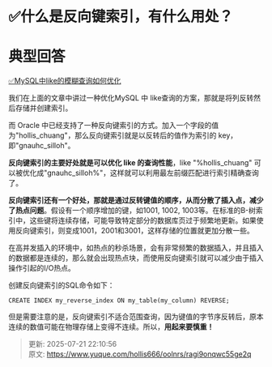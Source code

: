 # ✅什么是反向键索引，有什么用处？

# 典型回答


[✅MySQL中like的模糊查询如何优化](https://www.yuque.com/hollis666/oolnrs/zrt2y30mhdgiremc)



我们在上面的文章中讲过一种优化MySQL 中 like查询的方案，那就是将列反转然后存储并创建索引。



而 Oracle 中已经支持了一种反向键索引的方式。加入一个字段的值为"hollis_chuang"，那么反向键索引就是以反转后的值作为索引的 key，即"gnauhc_silloh"。



**反向键索引的主要好处就是可以优化 like 的查询性能**，like "%hollis_chuang" 可以被优化成"gnauhc_silloh%"，这样就可以利用最左前缀匹配进行索引精确查询了。



**反向键索引还有一个好处，那就是通过反转键值的顺序，从而分散了插入点，减少了热点问题**。假设有一个顺序增加的键，如1001, 1002, 1003等。在标准的B-树索引中，这些键将连续存储，可能导致特定部分的数据库页过于频繁地更新。如果使用反向键索引，则变成1001，2001和3001，这样存储的位置就更加分散一些。



在高并发插入的环境中，如热点的秒杀场景，会有非常频繁的数据插入，并且插入的数据都是连续的，那么就会出现热点块，而使用反向键索引就可以减少由于插入操作引起的I/O热点。



创建反向键索引的SQL命令如下：



```plain
CREATE INDEX my_reverse_index ON my_table(my_column) REVERSE;
```



但是需要注意的是，反向键索引不适合范围查询，因为键值的字节序反转后，原本连续的数值可能在物理存储上变得不连续。所以，**用起来要慎重！**



> 更新: 2025-07-21 22:10:56  
> 原文: <https://www.yuque.com/hollis666/oolnrs/ragi9onqwc55ge2q>